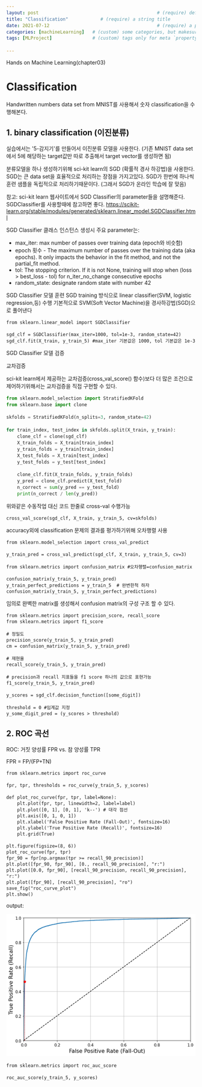 ```yaml
---
layout: post           									# (require) default post layout
title: "Classification"            # (require) a string title
date: 2021-07-12       									# (require) a post date
categories: [machineLearning]   # (custom) some categories, but makesure these categories already exists inside path of `category/`
tags: [MLProject]           	# (custom) tags only for meta `property="article:tag"`

---
```




Hands on Machine Learning(chapter03)

# Classification

 Handwritten numbers data set from MNIST를 사용해서 숫자 classification을 수행해본다.



## 1. binary classification (이진분류)

실습에서는 '5-감지기'를 만들어서 이진분류 모델을 사용한다. (기존 MNIST data set에서 5에 해당하는 target값만 따로 추출해서 target vector를 생성하면 됨)

분류모델을 하나 생성하기위해 sci-kit learn의 SGD (확률적 경사 하강법)을 사용한다. SGD는 큰 data set을 효율적으로 처리하는 장점을 가지고있다. SGD가 한번에 하나씩 훈련 샘플을 독립적으로 처리하기때문이다. (그래서 SGD가 온라인 학습에 잘 맞음)

참고: sci-kit learn 웹사이트에서 SGD Classifier의 parameter들을 설명해준다. SGDClassifier를 사용할때에 참고하면 좋다. <https://scikit-learn.org/stable/modules/generated/sklearn.linear_model.SGDClassifier.html>

SGD Classifier 클래스 인스턴스 생성시 주요 parameter는:

- max_iter: max number of passes over training data (epoch와 비슷함)
- epoch 횟수 - The maximum number of passes over the training data (aka epochs). It only impacts the behavior in the fit method, and not the partial_fit method.
- tol: The stopping criterion. If it is not None, training will stop when (loss > best_loss - tol) for n_iter_no_change consecutive epochs
- random_state: designate random state with number 42

SGD Classifier 모델 훈련
SGD training 방식으로 linear classifier(SVM, logistic regression,등) 수행
기본적으로 SVM(Soft Vector Machine)을 경사하강법(SGD)으로 풀어낸다
```
from sklearn.linear_model import SGDClassifier

sgd_clf = SGDClassifier(max_iter=1000, tol=1e-3, random_state=42)
sgd_clf.fit(X_train, y_train_5) #max_iter 기본값은 1000, tol 기본값은 1e-3
```


SGD Classifier 모델 검증

교차검증

sci-kit learn에서 제공하는 교차검증(cross_val_score() 함수)보다 더 많은 조건으로 제어하기위해서는 교차검증을 직접 구현할 수 있다. 

```Python
from sklearn.model_selection import StratifiedKFold
from sklearn.base import clone

skfolds = StratifiedKFold(n_splits=3, random_state=42)

for train_index, test_index in skfolds.split(X_train, y_train):
    clone_clf = clone(sgd_clf)
    X_train_folds = X_train[train_index]
    y_train_folds = y_train[train_index]
    X_test_folds = X_train[test_index]
    y_test_folds = y_test[test_index]
    
    clone_clf.fit(X_train_folds, y_train_folds)
    y_pred = clone_clf.predict(X_test_fold)
    n_correct = sum(y_pred == y_test_fold)
    print(n_correct / len(y_pred))    
```

위와같은 수동작업 대신 코드 한줄로 cross-val 수행가능
```
cross_val_score(sgd_clf, X_train, y_train_5, cv=skfolds)
```

accuracy외에 classification 문제의 결과를 평가하기위해 오차행렬 사용
```
from sklearn.model_selection import cross_val_predict

y_train_pred = cross_val_predict(sgd_clf, X_train, y_train_5, cv=3)

from sklearn.metrics import confusion_matrix #오차행렬=confusion_matrix

confusion_matrix(y_train_5, y_train_pred)
y_train_perfect_predictions = y_train_5  # 완변한척 하자
confusion_matrix(y_train_5, y_train_perfect_predictions)
```
임의로 완벽한 matrix를 생성해서 confusion matrix의 구성 구조 할 수 있다.

```
from sklearn.metrics import precision_score, recall_score
from sklearn.metrics import f1_score

# 정밀도
precision_score(y_train_5, y_train_pred)
cm = confusion_matrix(y_train_5, y_train_pred)

# 재현율
recall_score(y_train_5, y_train_pred)

# precision과 recall 지표들을 f1 score 하나의 값으로 표현가능
f1_score(y_train_5, y_train_pred)

y_scores = sgd_clf.decision_function([some_digit])

threshold = 0 #임계값 지정
y_some_digit_pred = (y_scores > threshold)

```

## 2. ROC 곡선
ROC: 거짓 양성률 FPR vs. 참 양성률 TPR

FPR = FP/(FP+TN)
```
from sklearn.metrics import roc_curve

fpr, tpr, thresholds = roc_curve(y_train_5, y_scores)

def plot_roc_curve(fpr, tpr, label=None):
    plt.plot(fpr, tpr, linewidth=2, label=label)
    plt.plot([0, 1], [0, 1], 'k--') # 대각 점선
    plt.axis([0, 1, 0, 1])                                   
    plt.xlabel('False Positive Rate (Fall-Out)', fontsize=16) 
    plt.ylabel('True Positive Rate (Recall)', fontsize=16)    
    plt.grid(True)                                           

plt.figure(figsize=(8, 6))                                    
plot_roc_curve(fpr, tpr)
fpr_90 = fpr[np.argmax(tpr >= recall_90_precision)]          
plt.plot([fpr_90, fpr_90], [0., recall_90_precision], "r:")   
plt.plot([0.0, fpr_90], [recall_90_precision, recall_90_precision], "r:")  
plt.plot([fpr_90], [recall_90_precision], "ro")               
save_fig("roc_curve_plot")                                    
plt.show()
```
output:

![classification_ROC](https://raw.githubusercontent.com/miscaminos/miscaminos.github.io/master/static/img/_posts/classification_ROC.png)

```
from sklearn.metrics import roc_auc_score

roc_auc_score(y_train_5, y_scores)
```







